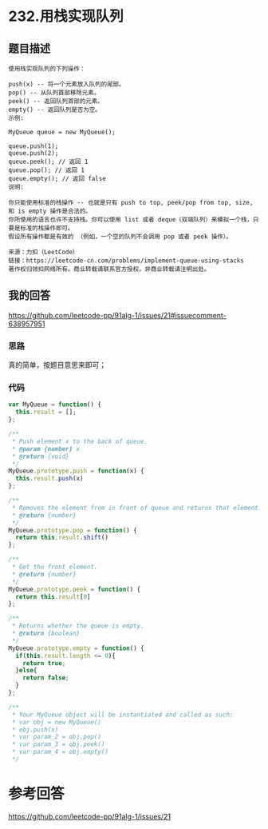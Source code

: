 <!--
 * @Descripttion: 
 * @version: 
 * @Author: tina.cai
 * @Date: 2020-06-04 23:37:13
 * @LastEditors: tina.cai
 * @LastEditTime: 2020-06-06 23:21:11
--> 
# 232.用栈实现队列

## 题目描述

```
使用栈实现队列的下列操作：

push(x) -- 将一个元素放入队列的尾部。
pop() -- 从队列首部移除元素。
peek() -- 返回队列首部的元素。
empty() -- 返回队列是否为空。
示例:

MyQueue queue = new MyQueue();

queue.push(1);
queue.push(2);
queue.peek(); // 返回 1
queue.pop(); // 返回 1
queue.empty(); // 返回 false
说明:

你只能使用标准的栈操作 -- 也就是只有 push to top, peek/pop from top, size, 和 is empty 操作是合法的。
你所使用的语言也许不支持栈。你可以使用 list 或者 deque（双端队列）来模拟一个栈，只要是标准的栈操作即可。
假设所有操作都是有效的 （例如，一个空的队列不会调用 pop 或者 peek 操作）。

来源：力扣（LeetCode）
链接：https://leetcode-cn.com/problems/implement-queue-using-stacks
著作权归领扣网络所有。商业转载请联系官方授权，非商业转载请注明出处。
```

## 我的回答

https://github.com/leetcode-pp/91alg-1/issues/21#issuecomment-638957951

### 思路

真的简单，按题目意思来即可；

### 代码
```js
var MyQueue = function() {
  this.result = [];
};

/**
 * Push element x to the back of queue. 
 * @param {number} x
 * @return {void}
 */
MyQueue.prototype.push = function(x) {
  this.result.push(x)
};

/**
 * Removes the element from in front of queue and returns that element.
 * @return {number}
 */
MyQueue.prototype.pop = function() {
  return this.result.shift()
};

/**
 * Get the front element.
 * @return {number}
 */
MyQueue.prototype.peek = function() {
  return this.result[0]
};

/**
 * Returns whether the queue is empty.
 * @return {boolean}
 */
MyQueue.prototype.empty = function() {
  if(this.result.length <= 0){
    return true;
  }else{
    return false;
  }
};

/**
 * Your MyQueue object will be instantiated and called as such:
 * var obj = new MyQueue()
 * obj.push(x)
 * var param_2 = obj.pop()
 * var param_3 = obj.peek()
 * var param_4 = obj.empty()
 */
```

# 参考回答

https://github.com/leetcode-pp/91alg-1/issues/21